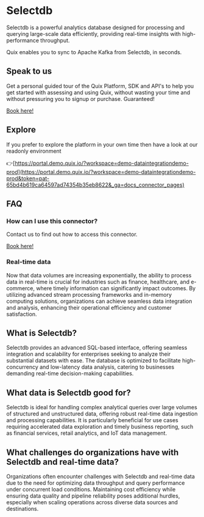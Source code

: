 # Selectdb

Selectdb is a powerful analytics database designed for processing and querying large-scale data efficiently, providing real-time insights with high-performance throughput.

Quix enables you to sync to Apache Kafka <span id="to_or_from">from</span> <span id="techname">Selectdb</span>, in seconds.

## Speak to us

Get a personal guided tour of the Quix Platform, SDK and API's to help you get started with assessing and using Quix, without wasting your time and without pressuring you to signup or purchase. Guaranteed!

[Book here!](https://quix.io/book-a-demo)

## Explore

If you prefer to explore the platform in your own time then have a look at our readonly environment

👉[https://portal.demo.quix.io/?workspace=demo-dataintegrationdemo-prod](https://portal.demo.quix.io/?workspace=demo-dataintegrationdemo-prod&token=pat-65bd4b619ca64597ad74354b35eb8622&_ga=docs_connector_pages)

## FAQ 

### How can I use this connector?

Contact us to find out how to access this connector.

[Book here!](https://quix.io/book-a-demo)

### Real-time data

Now that data volumes are increasing exponentially, the ability to process data in real-time is crucial for industries such as finance, healthcare, and e-commerce, where timely information can significantly impact outcomes. By utilizing advanced stream processing frameworks and in-memory computing solutions, organizations can achieve seamless data integration and analysis, enhancing their operational efficiency and customer satisfaction.

## What is <span id="techname">Selectdb</span>?

Selectdb provides an advanced SQL-based interface, offering seamless integration and scalability for enterprises seeking to analyze their substantial datasets with ease. The database is optimized to facilitate high-concurrency and low-latency data analysis, catering to businesses demanding real-time decision-making capabilities.

## What data is <span id="techname">Selectdb</span> good for?

Selectdb is ideal for handling complex analytical queries over large volumes of structured and unstructured data, offering robust real-time data ingestion and processing capabilities. It is particularly beneficial for use cases requiring accelerated data exploration and timely business reporting, such as financial services, retail analytics, and IoT data management.

## What challenges do organizations have with <span id="techname">Selectdb</span> and real-time data?

Organizations often encounter challenges with Selectdb and real-time data due to the need for optimizing data throughput and query performance under concurrent load conditions. Maintaining cost efficiency while ensuring data quality and pipeline reliability poses additional hurdles, especially when scaling operations across diverse data sources and destinations.